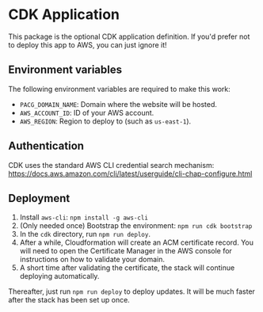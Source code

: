 # CDK Application

This package is the optional CDK application definition.
If you'd prefer not to deploy this app to AWS, you
can just ignore it!

## Environment variables

The following environment variables are required to make
this work:

* `PACG_DOMAIN_NAME`: Domain where the website will be hosted.
* `AWS_ACCOUNT_ID`: ID of your AWS account.
* `AWS_REGION`: Region to deploy to (such as `us-east-1`).

## Authentication

CDK uses the standard AWS CLI credential search mechanism:
https://docs.aws.amazon.com/cli/latest/userguide/cli-chap-configure.html

## Deployment

1. Install `aws-cli`: `npm install -g aws-cli`
1. (Only needed once) Bootstrap the environment: `npm run cdk bootstrap`
1. In the `cdk` directory, run `npm run deploy`.
1. After a while, Cloudformation will create an ACM certificate record.
    You will need to open the Certificate Manager in the AWS console
    for instructions on how to validate your domain.
1. A short time after validating the certificate, the stack will
    continue deploying automatically.

Thereafter, just run `npm run deploy` to deploy updates.
It will be much faster after the stack has been set up once.
